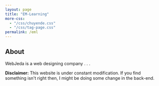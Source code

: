 ```yaml
---
layout: page
title: "EM-Learning"
more-css:
  - "/css/chuyende.css"
  - "/css/tag-page.css"
permalink: /eml
---
```


## About

WebJeda is a web designing company
.
.
.

**Disclaimer:** This website is under constant modification.
If you find something isn't right then,
I might be doing some change in the back-end.